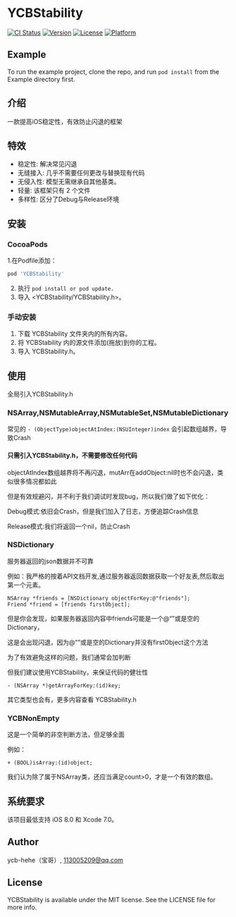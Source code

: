 # YCBStability

[![CI Status](http://img.shields.io/travis/ycb-hehe/YCBStability.svg?style=flat)](https://travis-ci.org/ycb-hehe/YCBStability)
[![Version](https://img.shields.io/cocoapods/v/YCBStability.svg?style=flat)](http://cocoapods.org/pods/YCBStability)
[![License](https://img.shields.io/cocoapods/l/YCBStability.svg?style=flat)](http://cocoapods.org/pods/YCBStability)
[![Platform](https://img.shields.io/cocoapods/p/YCBStability.svg?style=flat)](http://cocoapods.org/pods/YCBStability)

## Example

To run the example project, clone the repo, and run `pod install` from the Example directory first.

## 介绍

一款提高iOS稳定性，有效防止闪退的框架

## 特效

* 稳定性: 解决常见闪退
* 无缝接入: 几乎不需要任何更改与替换现有代码
* 无侵入性: 模型无需继承自其他基类。
* 轻量: 该框架只有 2 个文件
* 多样性: 区分了Debug与Release环境

## 安装

### CocoaPods

 1.在Podfile添加：
```ruby
pod 'YCBStability'
```
2. 执行 ```pod install or pod update.```
3. 导入 <YCBStability/YCBStability.h>。

### 手动安装

1. 下载 YCBStability 文件夹内的所有内容。
2. 将 YCBStability 内的源文件添加(拖放)到你的工程。
3. 导入 YCBStability.h。


## 使用

全局引入YCBStability.h

### NSArray,NSMutableArray,NSMutableSet,NSMutableDictionary

常见的 ```- (ObjectType)objectAtIndex:(NSUInteger)index``` 会引起数组越界，导致Crash

#### 只需引入YCBStability.h，不需要修改任何代码

objectAtIndex数组越界将不再闪退，mutArr在addObject:nil时也不会闪退，类似很多情况都如此

但是有效规避闪，并不利于我们调试时发现bug，所以我们做了如下优化：

Debug模式:依旧会Crash，但是我们加入了日志，方便追踪Crash信息 

Release模式:我们将返回一个nil，防止Crash

### NSDictionary

服务器返回的json数据并不可靠

例如：我严格的按着API文档开发,通过服务器返回数据获取一个好友表,然后取出第一个元素。

```
NSArray *friends = [NSDictionary objectForKey:@"friends"];
Friend *friend = [friends firstObject];
```
但是你会发现，如果服务器返回内容中friends可能是一个@“”或是空的Dictionary，

这是会出现闪退，因为@“”或是空的Dictionary并没有firstObject这个方法

为了有效避免这样的问题，我们通常会加判断

但我们建议使用YCBStability，来保证代码的健壮性

```
- (NSArray *)getArrayForKey:(id)key;
```

其它类型也会有，更多内容查看 YCBStability.h


### YCBNonEmpty

这是一个简单的非空判断方法，但足够全面

例如：
```
+ (BOOL)isArray:(id)object;
```

我们认为除了属于NSArray类，还应当满足count>0，才是一个有效的数组。



## 系统要求

该项目最低支持 iOS 8.0 和 Xcode 7.0。


## Author

ycb-hehe（宝哥）, 113005209@qq.com

## License

YCBStability is available under the MIT license. See the LICENSE file for more info.
